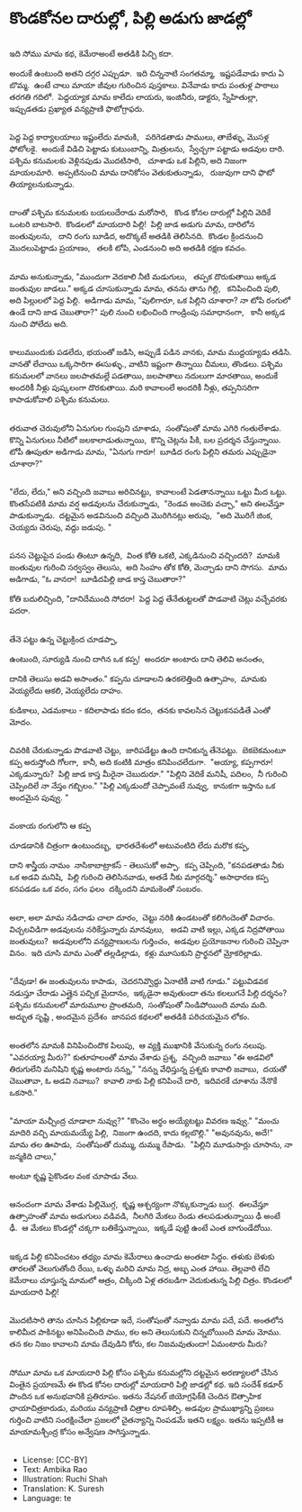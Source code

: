 # కొండకోనల దారుల్లో, పిల్లి అడుగు జాడల్లో

##
ఇది సోము మామ కథ, కెమేరాఅంటే అతడికి పిచ్చి కదా.  

అందుకే ఉంటుంది అతని దగ్గర ఎప్పుడూ. 
ఇది చిన్ననాటి సంగతమ్మా, 
ఇష్టపడేవాడు కాదు ఏ బొమ్మ. 
ఉంటే చాలు మాయా జీవుల గురించిన పుస్తకాలు.
వినేవాడు కాదు పంతుళ్ల పాఠాలు తరగతి గదిలో. 
పెద్దయ్యాక మామ కాలేదు లాయరు, ఇంజినీరు, డాక్టరు, స్నేహితుల్లా, 
ఇప్పుడతడు ప్రఖ్యాత వన్యప్రాణి ఫొటోగ్రాఫరు. 

##
పెద్ద పెద్ద కార్యాలయాలు ఇష్టంలేదు మామకి,  
పరిగెడతాడు పాములు, తాబేళ్ళు, మొసళ్ల ఫోటోలకై. 
అందుకే విడిచి పెట్టాడు కుటుంబాన్ని, మిత్రులను, 
స్వేచ్చగా పట్టాడు అడవుల దారి. 
పశ్చిమ కనుమలకు వెళ్లినపుడు మొదటిసారి,  
చూశాడు ఒక పిల్లిని, అది నిజంగా మాయలమారి. 
అప్పటినుంచి మామ దానికోసం వెతుకుతున్నాడు,  
రుజువుగా దాని ఫొటో తియ్యాలనుకున్నాడు. 

##
దాంతో పశ్చిమ కనుమలకు బయలుదేరాడు మరోసారి,  
కొండ కోనల దారుల్లో పిల్లిని వెదికే ఒంటరి బాటసారి. 
కొండలలో మాయదారి పిల్లి! 
పిల్లి జాడ అడుగు మామ, దారిలోన జంతువులను,  
దాని రంగు బూడిద, అదొక్కటే అతడికి తెలిసినది. 
కొండల క్రిందనుంచి మొదలుపెట్టాడు ప్రయాణం,  
తలకి టోపి, ఎండనుంచి అది అతడికి రక్షణ కవచం. 

##
మామ అనుకున్నాడు, "ముందుగా వెదకాలి నీటి మడుగులు,  
తప్పక దొరుకుతాయి అక్కడ జంతువుల జాడలు."
అక్కడ చూసుకున్నాడు మామ, తనను తాను గిల్లి,  
కనిపించింది పులి, అది పిల్లులలో పెద్ద పిల్లి. 
అడిగాడు మామ, "పులిగారూ, ఒక పిల్లిని చూశారా?
నా టోపి రంగులో ఉండే దాని జాడ చెబుతారా?"
పులి నుంచి లభించింది గాండ్రింపు సమాధానంగా,  
కానీ అక్కడ నుంచి పోలేదు అది. 

##
కాలుముందుకు పడలేదు, భయంతో జడిసి,
అప్పుడే పడిన వానకు, మామ ముద్దయ్యాడు తడిసి.
వానతో లేచాయి ఒక్కసారిగా ఈసుళ్ళు.,
వాటిని ఇష్టంగా తిన్నాయి చీమలు, తొండలు.
పశ్చిమ కనుమలలో వానలు జలపాతమల్లే పడతాయి, జలపాతాలు నదులుగా మారతాయి, అందుకే అందరికీ నీళ్లు పుష్కలంగా దొరకుతాయి.
మరి కావాలంలే అందరికీ నీళ్లు,
తప్పనిసరిగా కాపాడుకోవాలి పశ్చిమ కనుమలు.

##
తరువాత చెరువులోని ఏనుగుల గుంపుని చూశాడు, 
సంతోషంతో మామ ఎగిరి గంతులేశాడు. 
కొన్ని ఏనుగులు నీటిలో జలకాలాడుతున్నాయి, 
కొన్ని చెట్లను పీకి, బల ప్రదర్శన చేస్తున్నాయి. 
టోపీ ఊపుతూ అడిగాడు మామ, "ఏనుగు గారూ! 
బూడిద రంగు పిల్లిని తమరు ఎప్పుడైనా చూశారా?"

##
"లేదు, లేదు," అని వచ్చింది జవాబు అరిచినట్టు, 
కావాలంటే పెడతానన్నాయి ఒట్టు మీద ఒట్టు. 
కొంతసేపటికి మామ వర్ష అడవులను చేరుకున్నాడు, 
"రెండవ అంచెకు వచ్చా," అని ఈలవేస్తూ పాడుకున్నాడు. 
దట్టమైన అడవినుంచి వచ్చింది మొరిగినట్లు అరుపు, 
"అది మొరిగే జింక, చెయ్యదు చెరుపు, వద్దు జడుపు. "

##
పనస చెట్టుపైన పండు తింటూ ఉన్నది, 
వింత కోతి ఒకటి, ఎక్కడినుంచి వచ్చిందది? 
మామకి జంతువుల గురించి సర్వస్వం తెలుసు, 
అది సింహం తోక కోతి, మెచ్చాడు దాని సొగసు. 
మామ అడిగాడు, "ఓ వానరా! 
బూడిదపిల్లి జాడ కాస్త చెబుతారా?"

కోతి బదులిచ్చింది, "దానిదేముంది సోదరా! 
పెద్ద పెద్ద తేనేతుట్టలతో పొడవాటి చెట్లు వచ్చేవరకు పదరా.

##
తేనె పట్టు ఉన్న చెట్టుక్రింద చూడప్పా,

ఉంటుంది, సూర్యుడి నుంచి దాగిన ఒక కప్ప! 
అందరూ అంటారు దాని తెలివి అనంతం,

దానికి తెలుసు అడవి అసాంతం."
కప్పను చూడాలని ఉరకలెత్తింది ఉత్సాహం, 
మామకు వెయ్యలేదు ఆకలి, వెయ్యలేదు దాహం. 

కుడికాలు, ఎడమకాలు - కదిలాపాడు కదం కదం, 
తనకు కావలసిన చెట్టుకనపడితే ఎంతో మోదం. 

##
చివరికి చేరుకున్నాడు పొడవాటి చెట్టు, 
జారిపడేట్టు ఉంది దానికున్న తేనెపట్టు. 
బెకబెకమంటూ కప్ప అరుస్తోంది గోలగా, 
కానీ, అది కంటికి మాత్రం కనిపించలేదుగా. 
"అయ్యా, కప్పగారూ! ఎక్కడున్నారు? 
పిల్లి జాడ కాస్త మీరైనా చెబుదురూ."
"పిల్లిని వెదికే మనిషీ, పదిలం, 
నీ గురించి చెప్పిందిలే నా నేస్తం గబ్బిలం."
"పిల్లి ఎక్కడుందో చెప్పావంటే నువ్వు, 
కానుకగా ఇస్తాను ఒక అందమైన పువ్వు. "

##
వంకాయ రంగులోని ఆ కప్ప

చూడడానికి చిత్రంగా ఉంటుందబ్బ, 
భారతదేశంలో అటువంటిది లేదు మరొక కప్ప,

దాని శాస్త్రీయ నామం  నాసికాబాట్రాకస్ - తెలుసుకో అప్పా. 
కప్ప చెప్పింది, "కనపడతాడు నీకు ఒక అడవి మనిషి, 
పిల్లి గురించి తెలిసినవాడు, అతడే నీకు మార్గదర్శి."
అసాధారణ కప్ప కనపడడం ఒక వరం, సగం ఫలం 
దక్కిందని మామకెంతో సంబరం. 

##
అలా, అలా మామ నడిచాడు చాలా దూరం, 
చెట్టు నరికి ఉండటంతో కలిగిందెంతో విచారం. 
విచ్చలవిడిగా అడవులను నరికేస్తున్నారు మానవులు,  
అడవి వాటి ఇల్లు, ఎక్కడ నిద్రపోతాయి జంతువులు? 
అడవులలోని వన్యప్రాణులను గుర్తించం, 
అడవుల ప్రయోజనాల గురించి చెప్పినా వినం. 
ఇది చూసి మామ ఎంతో తల్లడిల్లాడు, 
కళ్లు మూసుకుని ప్రార్థనలో మ్రోకరిల్లాడు. 

##
"దేవుడా! ఈ జంతువులను కాపాడు, 
చెదరనివ్వొద్దు ఏనాటికీ వాటి గూడు."
పట్టువిడవక నడుస్తూ చేరాడు ఎత్తైన పచ్చిక మైదానం, 
ఇక్కడైనా అవుతుందా తను కలలుగనే పిల్లి దర్శనం? 
పశ్చిమ కనుమలలో మారుమూల ప్రాంతమది, 
సంతోషంతో నిండిపోయింది మామ మది. 
అద్భుత సృష్టి , అందమైన ప్రదేశం 
జానపద కథలలో అతడికి పరిచయమైన లోకం. 

##
అంతలోన మామకి వినిపించిందొక పిలుపు, 
ఆ వ్యక్తి ముఖానికి వేసుకున్న రంగు నలుపు. 
"ఎవరయ్యా మీరు?" కుతూహలంతో మామ వేశాడు ప్రశ్న, 
వచ్చింది జవాబు "ఈ అడవిలో తిరుగులేని మనిషిని కృష్ణ అంటారు నన్ను,"
"నన్ను వేధిస్తున్న ప్రశ్నకు కావాలి జవాబు, 
దయతో చెబుతావా, ఓ అడవి నవాబు? 
కావాలి నాకు పిల్లి కనిపించే దారి, 
ఇదివరకే చూశాను నేనొకే ఒకసారి."

##
"మాయా మఛ్చీంద్ర చూడాలా నువ్వు?"
"కొంచెం అర్థం అయ్యేటట్టు వివరణ ఇవ్వు."
"మంచు మాదిరి వచ్చి మాయమయ్యే పిల్లి, 
నిజంగా ఉందది, కాదు కల్లబొల్లి."
"అవునవును, అదే!" మామ తల ఊపాడు, 
సంతోషంతో దుమ్ము, దుమ్ము రేపాడు. 
"పిల్లిని మూడుసార్లు చూసాను, నా జన్మకిది చాలు,"

అంటూ కృష్ణ పైకొండల వంక చూపాడు వేలు.

##
ఆనందంగా మామ వేశాడు పిల్లిమొగ్గ, 
కృష్ణ ఆశ్చర్యంగా నొక్కుకున్నాడు బుగ్గ. 
ఈలవేస్తూ ఉత్సాహంతో మామ అడుగులు వడివడి, 
నీలగిరి మేకలు రెండు తలపడుతున్నాయి ఢీ అంటే ఢీ. 
ఆ మేకలు కొండల్లో చక్కగా బతికేస్తున్నాయి, 
ఇక్కడే పుట్టి ఉంటే ఎంత బాగుండేదోయి. 

##
ఇక్కడ పిల్లి కనిపించటం తథ్యం
మామ కెమేరాలు ఉంచాడు అంతటా సిద్ధం.
తళుకు బెళుకు తారలతో వెలుగుతోంది రేయి,
ఒళ్ళు మరిచి మామ నిద్ర, అబ్బ ఎంత హాయి.
తెల్లవారి లేచి కెమేరాలు చూస్తున్న మామలో ఆత్రం,
చిక్కింది ఏళ్ల తరబడిగా వెదుకుతున్న పిల్లి చిత్రం.
కొండలలో మాయదారి పిల్లి!

##
మొదటిసారి తాను చూసిన పిల్లికూడా ఇదే,
సంతోషంతో నవ్వాడు మామ పదే, పదే.
అంతలోన కాలిమీద పాకినట్టు అనిపించింది పాము,
కల అని తెలుసుకుని చిన్నబోయింది మామ మోము.
తన కల నిజం కావాలని మామ దేవుడిని కోరు,
కల నిజమవుతుందా! ఏమంటారు మీరు?

##
సోమూ మామ ఒక మాయదారి పిల్లి కోసం పశ్చిమ కనుమల్లోని దట్టమైన అరణ్యాలలో చేసిన వింతైన ప్రయాణమే ఈ కొండ కోనల దారుల్లో మాయదారి పిల్లి జాడల్లో కథ. ఇది సందేశ్ కడూర్ పొందిన ఒక అనుభవానికి ప్రతిరూపం. ఇతను నేషనల్ జియోగ్రఫిక్‌కి చెందిన ఔత్సాహిక ఛాయాచిత్రకారుడు, మరియు వన్యప్రాణి చిత్రాల రూపశిల్పి. అడవుల ప్రాముఖ్యాన్ని ప్రజలు గుర్తించి వాటిని సంరక్షించేలా ప్రజలలో చైతన్యాన్ని నింపడమే ఇతని లక్ష్యం. ఇతను ఇప్పటికీ ఆ మాయామశ్చీంద్ర కోసం అన్వేషణ సాగిస్తున్నాడు. 

##
* License: [CC-BY]
* Text: Ambika Rao
* Illustration: Ruchi Shah
* Translation: K. Suresh
* Language: te
